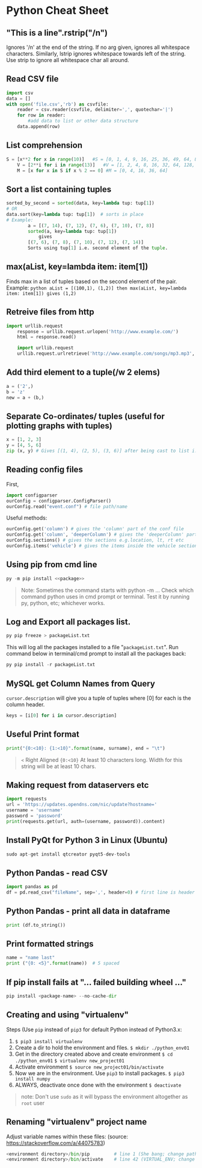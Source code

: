 # Python Cheat Sheet

##	"This is a line".rstrip("/n")
Ignores '/n' at the end of the string. If no arg given, ignores all whitespace characters. Similarly, lstrip ignores whitespace towards left of the string. Use strip to ignore all whitespace char all around.

## Read CSV file
```python
import csv 
data = []
with open('file.csv','rb') as csvfile: 
	reader = csv.reader(csvfile, delimiter=',', quotechar='|') 
	for row in reader:
		#add data to list or other data structure
	data.append(row)
```

## List comprehension
```python
S = [x**2 for x in range(10)]	#S = [0, 1, 4, 9, 16, 25, 36, 49, 64, 81]
	V = [2**i for i in range(13)]	#V = [1, 2, 4, 8, 16, 32, 64, 128, 256, 512, 1024, 2048, 4096]
	M = [x for x in S if x % 2 == 0] #M = [0, 4, 16, 36, 64]
```

## Sort a list containing tuples
```python
sorted_by_second = sorted(data, key=lambda tup: tup[1])
# OR 
data.sort(key=lambda tup: tup[1])  # sorts in place
# Example:
		a = [(7, 14), (7, 12), (7, 6), (7, 10), (7, 8)]
		sorted(a, key=lambda tup: tup[1])
			gives
		[(7, 6), (7, 8), (7, 10), (7, 12), (7, 14)]
		Sorts using tup[1] i.e. second element of the tuple.
```

## max(aList, key=lambda item: item[1])
Finds max in a list of tuples based on the second element of the pair.
Example:
	```python
    aList = [(100,1), (1,2)] then
    max(aList, key=lambda item: item[1]) gives (1,2)
    ```

## Retreive files from http
```python
import urllib.request
	response = urllib.request.urlopen('http://www.example.com/')
	html = response.read()

	import urllib.request
	urllib.request.urlretrieve('http://www.example.com/songs/mp3.mp3', 'mp3.mp3')
```

## Add third element to a tuple(/w 2 elems)
```python
a = ('2',)
b = 'z'
new = a + (b,)
```

## Separate Co-ordinates/ tuples (useful for plotting graphs with tuples)
```python
x = [1, 2, 3]
y = [4, 5, 6]
zip (x, y) # Gives [(1, 4), (2, 5), (3, 6)] after being cast to list i.e. list(zip(x, y))
```

## Reading config files
First, 
```python
import configparser
ourConfig = configparser.ConfigParser()
ourConfig.read("event.conf") # file path/name
```
Useful methods:
```python
ourConfig.get('column') # gives the 'column' part of the conf file
ourConfig.get('column', 'deeperColumn') # gives the 'deeperColumn' part from the column section of the conf file
ourConfig.sections() # gives the sections e.g.location, lt, rt etc
ourConfig.items('vehicle') # gives the items inside the vehicle section
```

## Using pip from cmd line
```python
py -m pip install <<package>>
```
> Note: Sometimes the command starts with python -m ... Check which command python uses in cmd prompt or terminal. Test it by running py, python, etc; whichever works.

## Log and Export all packages list.
```python
py pip freeze > packageList.txt
```
This will log all the packages installed to a file "`packageList.txt`".
Run command below in terminal/cmd prompt to install all the packages back:

```python
py pip install -r packageList.txt
```

## MySQL get Column Names from Query
`cursor.description` will give you a tuple of tuples where [0] for each is the column header.
```python
keys = [i[0] for i in cursor.description]
```

## Useful Print format
```python
print("{0:<10}: {1:<10}".format(name, surname), end = "\t")
```
>`<`				Right Aligned
>`{0:<10}`	At least 10 characters long. Width for this string will be at least 10 chars.

## Making request from dataservers etc
```python
import requests
url = 'https://updates.opendns.com/nic/update?hostname='
username = 'username'
password = 'password'
print(requests.get(url, auth=(username, password)).content)
```

## Install PyQt for Python 3 in Linux (Ubuntu)
```python
sudo apt-get install qtcreator pyqt5-dev-tools
```

## Python Pandas - read CSV
```python
import pandas as pd
df = pd.read_csv("fileName", sep=',', header=0) # first line is header
```

## Python Pandas - print all data in dataframe
```python
print (df.to_string())
```

## Print formatted strings
```python
name = "name last"
print ("{0: <5}".format(name))	# 5 spaced
```

## If pip install fails at "... failed building wheel ..."
```python
pip install <package-name> --no-cache-dir
```

## Creating and using "virtualenv"
Steps (Use `pip` instead of `pip3` for default Python instead of Python3.x:
1.	`$ pip3 install virtualenv`
2.	Create a dir to hold the environment and files.
`$ mkdir ./python_env01`
3.	Get in the directory created above and create environment
`$ cd ./python_env01`
`$ virtualenv new_project01`
4.	Activate environment
`$ source new_project01/bin/activate`
5.	Now we are in the environment. Use `pip3` to install packages.
`$ pip3 install numpy`
6.	ALWAYS, deactivate once done with the environment
`$ deactivate`
>note: Don't use `sudo` as it will bypass the environment altogether as `root` user

## Renaming "virtualenv" project name
Adjust variable names within these files: (source: https://stackoverflow.com/a/44075783)
```python
<environment directory>/bin/pip 		# line 1 (She bang; change path)
<environment directory>/bin/activate	# line 42 (VIRTUAL_ENV; change path)
```

## 


## 


## 


## 


## 


## 


## 


## 
